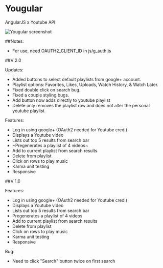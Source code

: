 # Yougular
AngularJS x Youtube API

![Yougular screenshot](https://raw.github.com/ariellav/Yougular/master/imgs/yougular-screenshot.png)

##Notes: 
  * For use, need OAUTH2_CLIENT_ID in js/g_auth.js

##V 2.0
  
  Updates: 
  * Added buttons to select default playlists from google+ account.
  * Playlist options: Favorites, Likes, Uploads, Watch History, & Watch Later.
  * Fixed double click on search bug.
  * Fixed a couple styling bugs. 
  * Add button now adds directly to youtube playlist
  * Delete only removes the playlist row and does not alter the personal youtube playlist. 

  Features:
  * Log in using google+ (OAuth2 needed for Youtube cred.)
  * Displays a Youtube video
  * Lists out top 5 results from search bar
  * ~Pregenerates a playlist of 4 videos~
  * Add to current playlist from search results
  * Delete from playlist
  * Click on rows to play music
  * Karma unit testing
  * Responsive

##V 1.0

  Features: 
  * Log in using google+ (OAuth2 needed for Youtube cred.)
  * Displays a Youtube video
  * Lists out top 5 results from search bar
  * Pregenerates a playlist of 4 videos
  * Add to current playlist from search results
  * Delete from playlist
  * Click on rows to play music
  * Karma unit testing
  * Responsive
  
  Bug: 
  * Need to click "Search" button twice on first search

